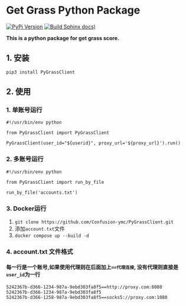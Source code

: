 # Get Grass Python Package
[![PyPi Version](https://img.shields.io/pypi/v/PyGrassClient?color=green)](https://pypi.python.org/pypi/PyGrassClient/)
[![Build Sphinx docs)](https://github.com/Confusion-ymc/PyGrassClient/actions/workflows/python-publish.yml/badge.svg)](https://github.com/Confusion-ymc/PyGrassClient/actions/workflows/python-publish.yml)

**This is a python package for get grass score.**

## 1. 安装
```
pip3 install PyGrassClient
```
## 2. 使用
### **1. 单账号运行**
 ```
 #!/usr/bin/env python
 
 from PyGrassClient import PyGrassClient
 
 PyGrassClient(user_id="${userid}", proxy_url='${proxy_url}').run()
 ```
### **2. 多账号运行**
 ```
 #!/usr/bin/env python
 
 from PyGrassClient import run_by_file
 
 run_by_file('accounts.txt')
 ```

### **3. Docker运行**
 
1. `git clone https://github.com/Confusion-ymc/PyGrassClient.git`
2. 添加`account.txt`文件
3. `docker compose up --build -d`

### 4. account.txt 文件格式 
#### **每一行是一个账号,如果使用代理则在后面加上`==代理连接`, 没有代理则直接是`user_id`为一行** 
 ```text
 5242367b-d366-1234-987a-9ebd303fa8f5==http://proxy.com:8080
 5242367b-d366-1234-987a-9ebd303fa8f5
 5242367b-d366-1258-987a-9ebd303fa8f5==socks5://proxy.com:1080
 ```